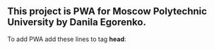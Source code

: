 <h2>This project is PWA for Moscow Polytechnic University by Danila Egorenko.</h2>

<p>To add PWA add these lines to tag <strong>head</strong>:</p>
<pre>
<script src="pwa.js"></script>
<link rel="stylesheet" href="pwa.css">
</pre>
